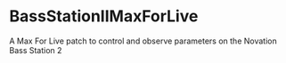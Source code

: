BassStationIIMaxForLive
=======================

A Max For Live patch to control and observe parameters on the Novation Bass Station 2

